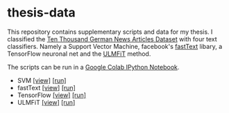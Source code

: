 # thesis-data

This repository contains supplementary scripts and data for my thesis.
I classified the [Ten Thousand German News Articles Dataset](https://tblock.github.io/10kGNAD/) with four text classifiers. Namely a Support Vector Machine, facebook's [fastText](https://fasttext.cc) libary, a TensorFlow neuronal net and the [ULMFiT](https://arxiv.org/abs/1801.06146) method.


The scripts can be run in a [Google Colab IPython Notebook](https://colab.research.google.com).

- SVM [[view]](https://github.com/tblock/thesis-data/blob/master/reproduce_SVM.ipynb) [[run]](https://colab.research.google.com/github/tblock/thesis-data/blob/master/reproduce_SVM.ipynb)
- fastText [[view]](https://github.com/tblock/thesis-data/blob/master/reproduce_fastText.ipynb) [[run]](https://colab.research.google.com/github/tblock/thesis-data/blob/master/reproduce_fastText.ipynb)
- TensorFlow [[view]](https://github.com/tblock/thesis-data/blob/master/reproduce_TensorFlow.ipynb) [[run]](https://colab.research.google.com/github/tblock/thesis-data/blob/master/reproduce_TensorFlow.ipynb)
- ULMFiT [[view]](https://github.com/tblock/thesis-data/blob/master/reproduce_ULMFiT.ipynb) [[run]](https://colab.research.google.com/github/tblock/thesis-data/blob/master/reproduce_ULMFiT.ipynb)


